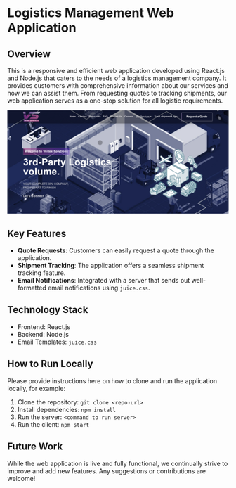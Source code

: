 # Logistics Management Web Application

## Overview

This is a responsive and efficient web application developed using React.js and Node.js that caters to the needs of a logistics management company. It provides customers with comprehensive information about our services and how we can assist them. From requesting quotes to tracking shipments, our web application serves as a one-stop solution for all logistic requirements.

![Screenshot](3pl.png)

## Key Features

- **Quote Requests**: Customers can easily request a quote through the application.
- **Shipment Tracking**: The application offers a seamless shipment tracking feature.
- **Email Notifications**: Integrated with a server that sends out well-formatted email notifications using `juice.css`.

## Technology Stack

- Frontend: React.js
- Backend: Node.js
- Email Templates: `juice.css`

## How to Run Locally

Please provide instructions here on how to clone and run the application locally, for example:

1. Clone the repository: `git clone <repo-url>`
2. Install dependencies: `npm install`
3. Run the server: `<command to run server>`
4. Run the client: `npm start`

## Future Work

While the web application is live and fully functional, we continually strive to improve and add new features. Any suggestions or contributions are welcome!


